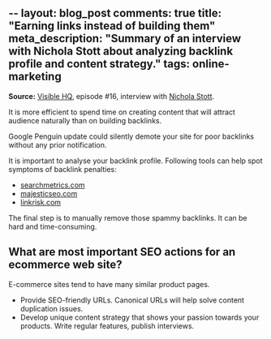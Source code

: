 --
layout: blog_post
comments: true
title: "Earning links instead of building them"
meta_description: "Summary of an interview with Nichola Stott about analyzing backlink profile and content strategy."
tags: online-marketing
---

**Source:** [Visible HQ](http://www.visiblehq.com/episode-16/), episode #16, interview with <a href='https://twitter.com/nicholastott/'>Nichola Stott</a>.

It is more efficient to spend time on creating content that will attract audience naturally than on building backlinks.

Google Penguin update could silently demote your site for poor backlinks without any prior notification.

It is important to analyse your backlink profile. Following tools can help spot symptoms of backlink penalties:

* [searchmetrics.com](http://suite.searchmetrics.com)
* [majesticseo.com](http://www.majesticseo.com)
* [linkrisk.com](http://linkrisk.com/)

The final step is to manually remove those spammy backlinks. It can be hard and time-consuming.

## What are most important SEO actions for an ecommerce web site?

E-commerce sites tend to have many similar product pages.

* Provide SEO-friendly URLs. Canonical URLs will help solve content duplication issues.
* Develop unique content strategy that shows your passion towards your products. Write regular features, publish interviews.